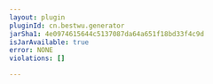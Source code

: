 ```yaml
---
layout: plugin
pluginId: cn.bestwu.generator
jarSha1: 4e0974615644c5137087da64a651f18bd33f4c9d
isJarAvailable: true
error: NONE
violations: []

---
```

